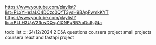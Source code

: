 https://www.youtube.com/playlist?list=PLxYHe2aLO4DCzc0QYT3ysH9BApFwmkKYT
https://www.youtube.com/playlist?list=PLhH3UpV2flrwDQvp1lONPgRB7mDc9gGbr

todo list :::: 24/12/2024
2 DSA questions
coursera project small projects 
coursera react and fastapi project 